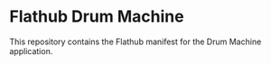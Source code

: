 # Flathub Drum Machine

This repository contains the Flathub manifest for the Drum Machine application.
